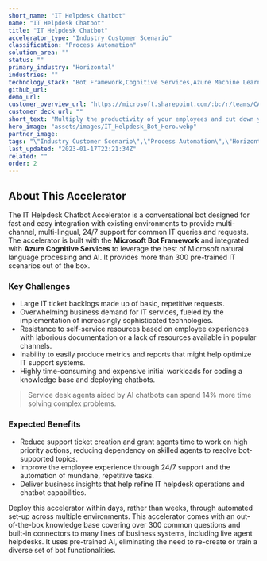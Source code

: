 ```yaml
---
short_name: "IT Helpdesk Chatbot"
name: "IT Helpdesk Chatbot"
title: "IT Helpdesk Chatbot"
accelerator_type: "Industry Customer Scenario"
classification: "Process Automation"
solution_area: ""
status: ""
primary_industry: "Horizontal"
industries: ""
technology_stack: "Bot Framework,Cognitive Services,Azure Machine Learning"
github_url: 
demo_url: 
customer_overview_url: "https://microsoft.sharepoint.com/:b:/r/teams/CAF-SolutionAccelerators/Shared%20Documents/General/BVA%20Files/IT%20Helpdesk%20Chatbot/IT%20Helpdesk%20Chatbot%20Overview.pdf?csf=1&web=1&e=gOGO1P"
customer_deck_url: ""
short_text: "Multiply the productivity of your employees and cut down your IT support costs."
hero_image: "assets/images/IT_Helpdesk_Bot_Hero.webp"
partner_image: 
tags: "\"Industry Customer Scenario\",\"Process Automation\",\"Horizontal\",\"Bot Framework\",\"Cognitive Services\",\"Azure Machine Learning\""
last_updated: "2023-01-17T22:21:34Z"
related: ""
order: 2
---
```

## About This Accelerator

The IT Helpdesk Chatbot Accelerator is a conversational bot designed for fast and easy integration with existing environments to provide multi-channel, multi-lingual, 24/7 support for common IT queries and requests. The accelerator is built with the **Microsoft Bot Framework** and integrated with **Azure Cognitive Services** to leverage the best of Microsoft natural language processing and AI. It provides more than 300 pre-trained IT scenarios out of the box.

### Key Challenges
* Large IT ticket backlogs made up of basic, repetitive requests.
* Overwhelming business demand for IT services, fueled by the implementation of increasingly sophisticated technologies.
* Resistance to self-service resources based on employee experiences with laborious documentation or a lack of resources available in popular channels.
* Inability to easily produce metrics and reports that might help optimize IT support systems.
* Highly time-consuming and expensive initial workloads for coding a knowledge base and deploying chatbots.

> Service desk agents aided by AI chatbots can spend 14% more time solving complex problems.

### Expected Benefits
* Reduce support ticket creation and grant agents time to work on high priority actions, reducing dependency on skilled agents to resolve bot-supported topics.
* Improve the employee experience through 24/7 support and the automation of mundane, repetitive tasks.
* Deliver business insights that help refine IT helpdesk operations and chatbot capabilities.

Deploy this accelerator within days, rather than weeks, through automated set-up across multiple environments. This accelerator comes with an out-of-the-box knowledge base covering over 300 common questions and built-in connectors to many lines of business systems, including live agent helpdesks. It uses pre-trained AI, eliminating the need to re-create or train a diverse set of bot functionalities.